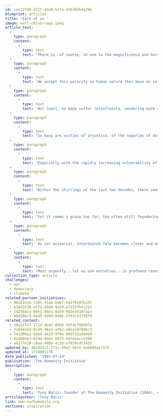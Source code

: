 ```yaml
---
id: cec12744-472f-4da0-b17a-41b303b4a29e
blueprint: articles
title: 'Each of us.'
image: wall-china-copy.jpeg
article_text:
  -
    type: paragraph
    content:
      -
        type: text
        text: "There is, of course, no end to the magnificence and horror in the human drama. Across the continents, humanity rises to every challenge, sinks to any depth. We bless nature’s miracles yet destroy at will.\_"
  -
    type: paragraph
    content:
      -
        type: text
        text: 'We accept this polarity as human nature then move on in our ‘glassy essence’. All the while our righteousness lords over other life; yet we beseech gods for mercy. Our anger flares to violence; yet we demand justice. We covet ceaselessly, give generously. '
  -
    type: paragraph
    content:
      -
        type: text
        text: 'Not least, so many suffer relentlessly, wondering each day at living another. So many are refugees from disaster or violence, escaping under unfamiliar skies to avoid closer death, grasping what is left  –  their child, ragged clothes, a pot, a photograph, a blanket. '
  -
    type: paragraph
    content:
      -
        type: text
        text: "So many are victims of injustice, of the vagaries of despotism or ill luck, unable to bring their wisps of\_hope to legal or social recourse. "
  -
    type: paragraph
    content:
      -
        type: text
        text: 'Especially with the rapidly increasing vulnerability of life on Earth, how do we come to terms with this ‘marble and mud’ of our existence? How do we resurrect our humanity?'
  -
    type: paragraph
    content:
      -
        type: text
        text: "Within the stirrings of the last two decades, there seemed a new grace born upon this world, a clearer understanding that our living – this heavenly breath of existence – must embrace an inherent responsibility for each of us towards the lives of\_all sentient beings.\_"
  -
    type: paragraph
    content:
      -
        type: text
        text: "Yet it seems a grace too far, too often still foundering on the greed and selfishness and myopia of the few, not wholeheartedly raising the hopes and prospects of the many.\_"
  -
    type: paragraph
    content:
      -
        type: text
        text: 'As our universal, intertwined fate becomes closer and more commanding  --  well examined in our journals and debating chambers, in our barber shops and coffee houses  --  may leaders from all communities and nations again tilt the world towards the side of the angels, finding new and encompassing ways to end war, poverty, famine, injustice and disease. '
  -
    type: paragraph
    content:
      -
        type: text
        text: "Most urgently...let us ask ourselves...in profound reverence for this fragile, transcendent web of life gifted by the gods...“How deeply do I care about our common future? How can I help make a positive\_difference?”"
collection_type: article
challenges:
  - war
  - democracy
  - climate
related_partner_initiatives:
  - 86161e36-7285-41a6-ba67-5a5f928fb1d1
  - 61653f39-a1f2-4949-9a50-e72537bfc211
  - 2d25bdca-0661-40ea-8a59-9d3e34107a2a
  - 8ba26bc5-eaa5-4364-9d6b-3f02ca3158f9
related_content:
  - 10ee1f27-171d-4e41-8dbb-16f4c788d07a
  - fab94cb3-0c49-48a3-af62-e8ea16f88bc3
  - 741d99a2-6da4-4429-979e-90df32a30949
  - 6a360ee3-019d-4dee-b075-4e5aeacce306
  - a01f7e10-c6ea-496b-ac1d-ef939cdf3425
updated_by: 46c097c5-771c-49e2-b8c6-ba6009ae7172
updated_at: 1719801176
date_published: '1992-07-24'
publication: 'The Humanity Initiative'
description:
  -
    type: paragraph
    content:
      -
        type: text
        text: 'Tony Balis, founder of The Humanity Initiative (1984), makes the urgent case for each of us to join in rescuing our humanity. '
articleauthor: 'Tony Balis'
link: www.ourhumanity.org
sections: inspiration
---
```

